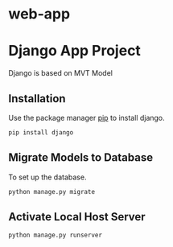 # web-app

# Django App Project

Django is based on MVT Model

## Installation

Use the package manager [pip](https://pip.pypa.io/en/stable/) to install django.

```bash
pip install django

```

## Migrate Models to Database

To set up the database.

```bash
python manage.py migrate
```

## Activate Local Host Server

```bash
python manage.py runserver
```